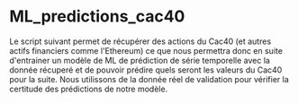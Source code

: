 ﻿# ML_predictions_cac40

Le script suivant permet de récupérer des actions du Cac40 (et autres actifs financiers comme l'Ethereum) ce que nous permettra donc en suite d'entrainer un modèle de ML de prédiction de série temporelle avec la donnée récuperé et de pouvoir prédire quels seront les valeurs du Cac40 pour la suite. Nous utilissons de la donnée réel de validation pour vérifier la certitude des prédictions de notre modèle.
